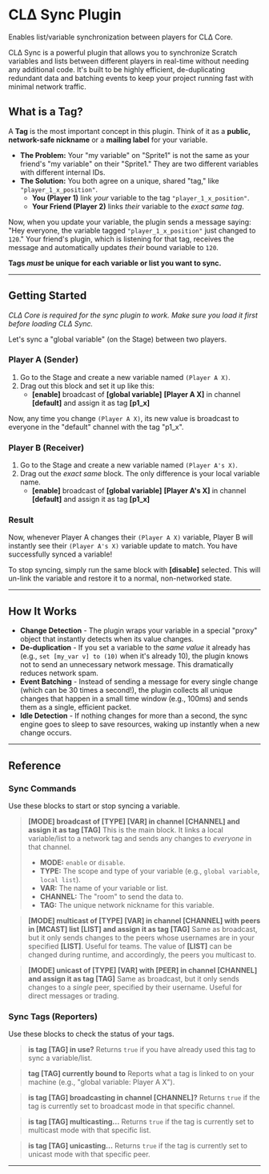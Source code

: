 # CLΔ Sync Plugin
Enables list/variable synchronization between players for CLΔ Core.

CLΔ Sync is a powerful plugin that allows you to synchronize Scratch variables and lists between different players in real-time without needing any additional code. It's built to be highly efficient, de-duplicating redundant data and batching events to keep your project running fast with minimal network traffic.

## What is a Tag?

A **Tag** is the most important concept in this plugin. Think of it as a **public, network-safe nickname** or a **mailing label** for your variable.

* **The Problem:** Your "my variable" on "Sprite1" is not the same as your friend's "my variable" on their "Sprite1." They are two different variables with different internal IDs.
* **The Solution:** You both agree on a unique, shared "tag," like `"player_1_x_position"`.
    * **You (Player 1)** link *your* variable to the tag `"player_1_x_position"`.
    * **Your Friend (Player 2)** links *their* variable to the *exact same tag*.

Now, when you update your variable, the plugin sends a message saying: "Hey everyone, the variable tagged `"player_1_x_position"` just changed to `120`." Your friend's plugin, which is listening for that tag, receives the message and automatically updates *their* bound variable to `120`.

**Tags *must* be unique for each variable or list you want to sync.**

---

## Getting Started
*CLΔ Core is required for the sync plugin to work. Make sure you load it first before loading CLΔ Sync.*

Let's sync a "global variable" (on the Stage) between two players.

### Player A (Sender)
1.  Go to the Stage and create a new variable named `(Player A X)`.
2.  Drag out this block and set it up like this:
    * **[enable]** broadcast of **[global variable]** **[Player A X]** in channel **[default]** and assign it as tag **[p1_x]**

Now, any time you change `(Player A X)`, its new value is broadcast to everyone in the "default" channel with the tag "p1_x".

### Player B (Receiver)
1.  Go to the Stage and create a new variable named `(Player A's X)`.
2.  Drag out the *exact same* block. The only difference is your local variable name.
    * **[enable]** broadcast of **[global variable]** **[Player A's X]** in channel **[default]** and assign it as tag **[p1_x]**

### Result
Now, whenever Player A changes their `(Player A X)` variable, Player B will instantly see their `(Player A's X)` variable update to match. You have successfully synced a variable!

To stop syncing, simply run the same block with **[disable]** selected. This will un-link the variable and restore it to a normal, non-networked state.

---

## How It Works

* **Change Detection** - The plugin wraps your variable in a special "proxy" object that instantly detects when its value changes.
* **De-duplication** - If you set a variable to the *same value* it already has (e.g., `set [my_var v] to (10)` when it's already 10), the plugin knows not to send an unnecessary network message. This dramatically reduces network spam.
* **Event Batching** - Instead of sending a message for every single change (which can be 30 times a second!), the plugin collects all unique changes that happen in a small time window (e.g., 100ms) and sends them as a single, efficient packet.
* **Idle Detection** - If nothing changes for more than a second, the sync engine goes to sleep to save resources, waking up instantly when a new change occurs.

---

## Reference

### Sync Commands
Use these blocks to start or stop syncing a variable.

> **[MODE] broadcast of [TYPE] [VAR] in channel [CHANNEL] and assign it as tag [TAG]**
> This is the main block. It links a local variable/list to a network tag and sends any changes to *everyone* in that channel.
> * **MODE:** `enable` or `disable`.
> * **TYPE:** The scope and type of your variable (e.g., `global variable`, `local list`).
> * **VAR:** The name of your variable or list.
> * **CHANNEL:** The "room" to send the data to.
> * **TAG:** The unique network nickname for this variable.

> **[MODE] multicast of [TYPE] [VAR] in channel [CHANNEL] with peers in [MCAST] list [LIST] and assign it as tag [TAG]**
> Same as broadcast, but it only sends changes to the peers whose usernames are in your specified **[LIST]**. Useful for teams.
> The value of **[LIST]** can be changed during runtime, and accordingly, the peers you multicast to.

> **[MODE] unicast of [TYPE] [VAR] with [PEER] in channel [CHANNEL] and assign it as tag [TAG]**
> Same as broadcast, but it only sends changes to a *single* peer, specified by their username. Useful for direct messages or trading.

### Sync Tags (Reporters)
Use these blocks to check the status of your tags.

> **is tag [TAG] in use?**
> Returns `true` if you have already used this tag to sync a variable/list.

> **tag [TAG] currently bound to**
> Reports what a tag is linked to on your machine (e.g., "global variable: Player A X").

> **is tag [TAG] broadcasting in channel [CHANNEL]?**
> Returns `true` if the tag is currently set to broadcast mode in that specific channel.

> **is tag [TAG] multicasting...**
> Returns `true` if the tag is currently set to multicast mode with that specific list.

> **is tag [TAG] unicasting...**
> Returns `true` if the tag is currently set to unicast mode with that specific peer.

---